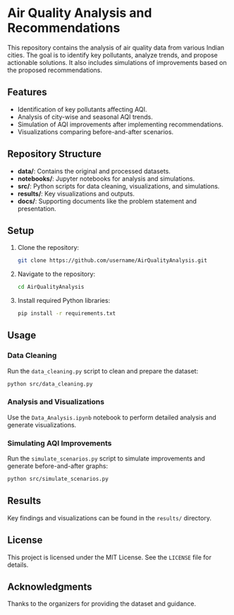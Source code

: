 # Air Quality Analysis and Recommendations

This repository contains the analysis of air quality data from various Indian cities. The goal is to identify key pollutants, analyze trends, and propose actionable solutions. It also includes simulations of improvements based on the proposed recommendations.

## Features
- Identification of key pollutants affecting AQI.
- Analysis of city-wise and seasonal AQI trends.
- Simulation of AQI improvements after implementing recommendations.
- Visualizations comparing before-and-after scenarios.

## Repository Structure
- **data/**: Contains the original and processed datasets.
- **notebooks/**: Jupyter notebooks for analysis and simulations.
- **src/**: Python scripts for data cleaning, visualizations, and simulations.
- **results/**: Key visualizations and outputs.
- **docs/**: Supporting documents like the problem statement and presentation.

## Setup
1. Clone the repository:
   ```bash
   git clone https://github.com/username/AirQualityAnalysis.git
   ```
2. Navigate to the repository:
   ```bash
   cd AirQualityAnalysis
   ```
3. Install required Python libraries:
   ```bash
   pip install -r requirements.txt
   ```

## Usage
### Data Cleaning
Run the `data_cleaning.py` script to clean and prepare the dataset:
```bash
python src/data_cleaning.py
```

### Analysis and Visualizations
Use the `Data_Analysis.ipynb` notebook to perform detailed analysis and generate visualizations.

### Simulating AQI Improvements
Run the `simulate_scenarios.py` script to simulate improvements and generate before-and-after graphs:
```bash
python src/simulate_scenarios.py
```

## Results
Key findings and visualizations can be found in the `results/` directory.

## License
This project is licensed under the MIT License. See the `LICENSE` file for details.

## Acknowledgments
Thanks to the organizers for providing the dataset and guidance.
